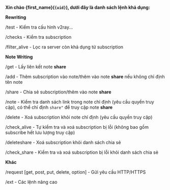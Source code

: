 __Xin chào **{first_name}**(`{uid}`), dưới đây là danh sách lệnh khả dụng:__

**Rewriting**

/test - Kiểm tra cấu hình v2ray...

/checks - Kiểm tra subscription

/filter_alive - Lọc ra server còn khả dụng từ subscription

**Note Writing**
    
/get - Lấy liên kết note **share**

/add - Thêm subscription vào note/thêm vào note **share** nếu không chỉ định tên note

/share - Chia sẻ subscription/thêm vào note **share**

/note - Kiểm tra danh sách link trong note chỉ định (yêu cầu quyền truy cập), có thể chỉ định `share"` để truy cập note **share**

/delete - Xoá subscription khỏi note chỉ định (yêu cầu quyền truy cập)

/check_alive - Tự kiểm tra và xoá subscription bị lỗi (không bao gồm subscribe hết lưu lượng truy cập)

/deleteshare - Xoá subscription khỏi danh sách chia sẻ 

/check_share - Kiểm tra và xoá subscription bị lỗi khỏi danh sách chia sẻ

**Khác**

/request [get, post, put, delete, option] - Gửi yêu cầu HTTP/HTTPS

/ext - Các lệnh nâng cao